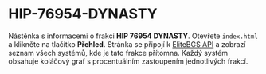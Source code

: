 # HIP-76954-DYNASTY

Nástěnka s informacemi o frakci **HIP 76954 DYNASTY**. Otevřete `index.html` a klikněte na tlačítko **Přehled**. Stránka se připojí k [EliteBGS API](https://elitebgs.app/) a zobrazí seznam všech systémů, kde je tato frakce přítomna. Každý systém obsahuje koláčový graf s procentuálním zastoupením jednotlivých frakcí.
